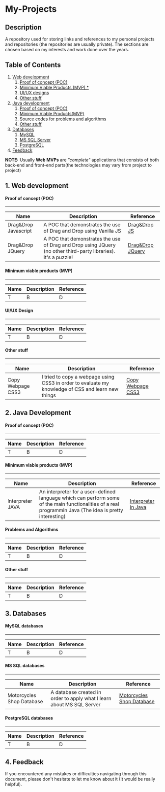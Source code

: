 # My-Projects
## Description
A repository used for storing links and references to my personal projects and repositories (the repositories are usually private).
The sections are chosen based on my interests and work done over the years.
## Table of Contents

1. [Web development](#web-dev)
    1. [Proof of concept (POC)](#web-poc)
    2. [Minimum Viable Products (MVP) *](#web-mvp)
    3. [UI/UX designs](#web-ui)
    4. [Other stuff](#web-other)
2. [Java development](#java-dev)
    1. [Proof of concept (POC)](#java-poc)
    2. [Minimum Viable Products(MVP)](#java-mvp)
    3. [Source codes for problems and algorithms](#java-alg)
    4. [Other stuff](#java-other)
3. [Databases](#database)
    1. [MySQL](#db-mysql)
    2. [MS SQL Server](#db-mssql)
    3. [PostgreSQL](#db-postgresql)
4. [Feedback](#feedback)

**NOTE:** Usually **Web MVPs** are *"complete"* applications that consists of both back-end and front-end parts(the technologies may vary from project to project)

## <a name = "web-dev"></a> 1. Web development

#### <a name="web-poc"></a> Proof of concept (POC)
---

| Name | Description | Reference |
| --- | --- | --- |
| Drag&Drop Javascript | A POC that demonstrates the use of Drag and Drop using Vanilla JS | [Drag&Drop JS](https://github.com/Dumitrescu-Dragos/POC-Drag-Drop-JS) |
| Drag&Drop JQuery | A POC that demonstrates the use of Drag and Drop using JQuery (no other third-party libraries). It's a puzzle! | [Drag&Drop JQuery](https://github.com/Dumitrescu-Dragos/POC-Drag-Drop-JQuery)

#### <a name="web-mvp"></a> Minimum viable products (MVP)
---
| Name | Description | Reference |
| --- | --- | --- |
|  T  |  B  |  D  |

#### <a name="web-ui"></a> UI/UX Design
---
| Name | Description | Reference |
| --- | --- | --- |
|  T  |  B  |  D  |


#### <a name="web-other"></a> Other stuff
---
| Name | Description | Reference |
| --- | --- | --- |
|  Copy Webpage CSS3  |  I tried to copy a webpage using CSS3 in order to evaluate my knowledge of CSS and learn new things |  [Copy Webpage CSS3](https://github.com/Dumitrescu-Dragos/Other-CopyWebsite-CSS3)  |

## <a name = "java-dev"></a> 2. Java Development

#### <a name="java-poc"></a> Proof of concept (POC)
---
| Name | Description | Reference |
| --- | --- | --- |
|  T  |  B  |  D  |

#### <a name="java-mvp"></a> Minimum viable products (MVP)
---
| Name | Description | Reference |
| --- | --- | --- |
|  Interpreter JAVA  | An interpreter for a user-defined language which can perform some of the main functionalities of a real programmin Java (The idea is pretty interesting) |  [Interpreter in Java](https://github.com/Dumitrescu-Dragos/MVP-Interpreter-Java)  |

#### <a name="java-alg"></a> Problems and Algorithms
---
| Name | Description | Reference |
| --- | --- | --- |
|  T  |  B  |  D  |

#### <a name="java-other"></a> Other stuff
---
| Name | Description | Reference |
| --- | --- | --- |
|  T  |  B  |  D  |

## <a name = "database"></a> 3. Databases

#### <a name="db-mysql"></a> MySQL databases
---
| Name | Description | Reference |
| --- | --- | --- |
|  T  |  B  |  D  |

#### <a name="db-mssql"></a> MS SQL databases
---
| Name | Description | Reference |
| --- | --- | --- |
|  Motorcycles Shop Database |  A database created in order to apply what I learn about MS SQL Server  |  [Motorcycles Shop Database](https://github.com/Dumitrescu-Dragos/DB-Motorcycles_Shop-MS-SQL-Server) |

#### <a name="db-postgresql"></a> PostgreSQL databases
---
| Name | Description | Reference |
| --- | --- | --- |
|  T  |  B  |  D  |

## <a name="feedback"></a>4. Feedback
If you encountered any mistakes or difficulties navigating through this document, please don't hesitate to let me know about it (It would be really helpful).


